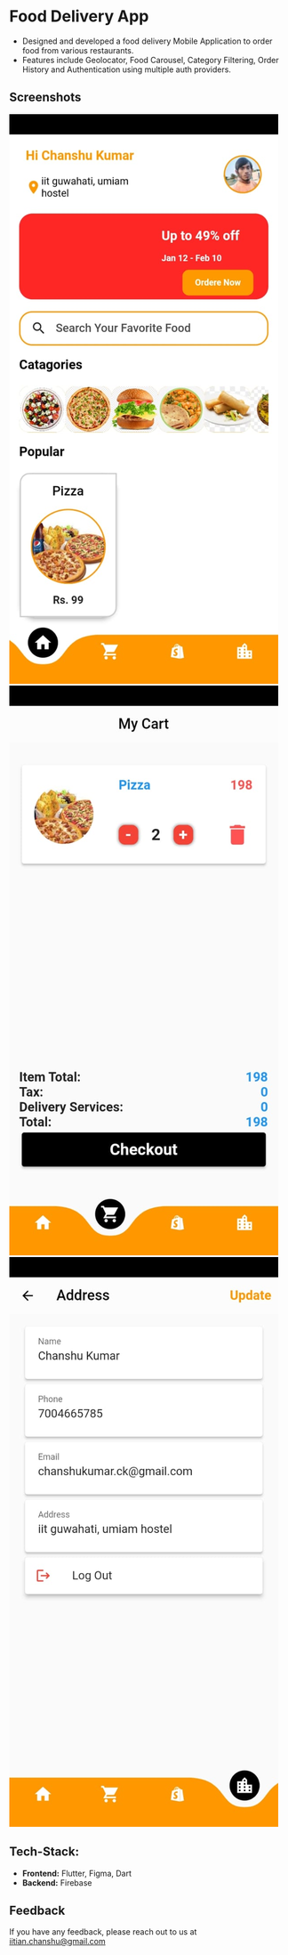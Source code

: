 
# Food Delivery App

- Designed and developed a food delivery Mobile Application to order food from various restaurants.
- Features include Geolocator, Food Carousel, Category Filtering, Order History and Authentication using multiple auth providers.

## Screenshots
![Home Screen](https://github.com/chanshu19/Food-delivery-app/blob/main/Home%20Screen.jpeg)
![My Cart Screen](https://github.com/chanshu19/Food-delivery-app/blob/main/My%20Cart%20Screen.jpeg)
![Address Screen](https://github.com/chanshu19/Food-delivery-app/blob/main/Address%20Screen.jpeg)

## Tech-Stack: 
- **Frontend:** Flutter, Figma, Dart
- **Backend:** Firebase

## Feedback

If you have any feedback, please reach out to us at iitian.chanshu@gmail.com
